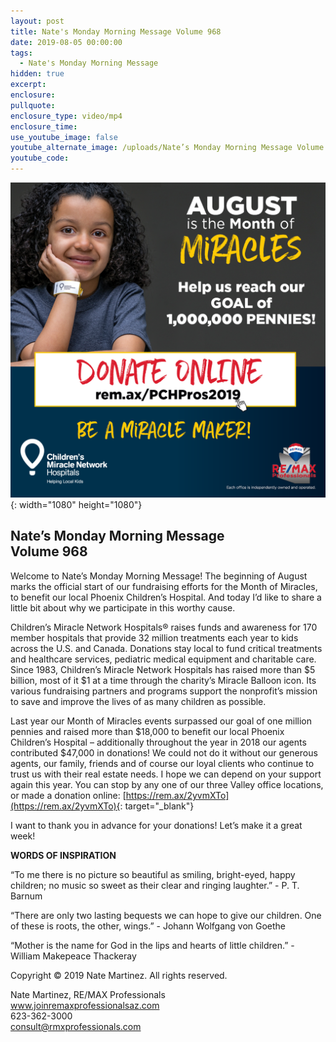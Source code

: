 ```yaml
---
layout: post
title: Nate's Monday Morning Message Volume 968
date: 2019-08-05 00:00:00
tags:
  - Nate's Monday Morning Message
hidden: true
excerpt:
enclosure:
pullquote:
enclosure_type: video/mp4
enclosure_time:
use_youtube_image: false
youtube_alternate_image: /uploads/Nate’s Monday Morning Message Volume 968.png
youtube_code:
---
```


![](/uploads/nates-monday-morning-message-volume-968.png){: width="1080" height="1080"}

## **Nate’s Monday Morning Message<br>Volume 968**

Welcome to Nate’s Monday Morning Message\! The beginning of August marks the official start of our fundraising efforts for the Month of Miracles, to benefit our local Phoenix Children’s Hospital. And today I’d like to share a little bit about why we participate in this worthy cause.

Children’s Miracle Network Hospitals&reg; raises funds and awareness for 170 member hospitals that provide 32 million treatments each year to kids across the U.S. and Canada. Donations stay local to fund critical treatments and healthcare services, pediatric medical equipment and charitable care. Since 1983, Children’s Miracle Network Hospitals has raised more than $5 billion, most of it $1 at a time through the charity’s Miracle Balloon icon. Its various fundraising partners and programs support the nonprofit’s mission to save and improve the lives of as many children as possible.

Last year our Month of Miracles events surpassed our goal of one million pennies and raised more than $18,000 to benefit our local Phoenix Children’s Hospital – additionally throughout the year in 2018 our agents contributed $47,000 in donations\! We could not do it without our generous agents, our family, friends and of course our loyal clients who continue to trust us with their real estate needs. I hope we can depend on your support again this year. You can stop by any one of our three Valley office locations, or made a donation online: [https://rem.ax/2yvmXTo](https://rem.ax/2yvmXTo){: target="_blank"}

I want to thank you in advance for your donations\! Let’s make it a great week\!

**WORDS OF INSPIRATION**

“To me there is no picture so beautiful as smiling, bright-eyed, happy children; no music so sweet as their clear and ringing laughter.” - P. T. Barnum

“There are only two lasting bequests we can hope to give our children. One of these is roots, the other, wings.” - Johann Wolfgang von Goethe

“Mother is the name for God in the lips and hearts of little children.” - William Makepeace Thackeray

Copyright &copy; 2019 Nate Martinez. All rights reserved.

Nate Martinez, RE/MAX Professionals<br>www.joinremaxprofessionalsaz.com<br>623-362-3000<br>consult@rmxprofessionals.com